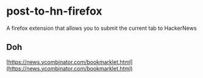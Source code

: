 # post-to-hn-firefox
A firefox extension that allows you to submit the current tab to HackerNews

## Doh

[https://news.ycombinator.com/bookmarklet.html](https://news.ycombinator.com/bookmarklet.html)
